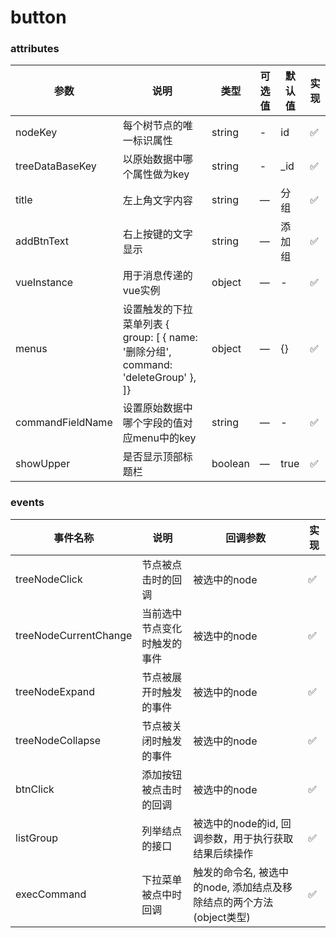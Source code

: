 # button

### attributes
| 参数      | 说明          | 类型      | 可选值                           | 默认值  | 实现  |
|---------- |-------------- |---------- |--------------------------------  |-------- |-------- |
| nodeKey | 每个树节点的唯一标识属性 | string | - | id | ✅ |
| treeDataBaseKey | 以原始数据中哪个属性做为key | string | - | _id | ✅ |
| title | 左上角文字内容 | string | — | 分组 | ✅ |
| addBtnText | 右上按键的文字显示 | string | — | 添加组 | ✅ |
| vueInstance | 用于消息传递的vue实例 | object | — | - | ✅ |
| menus | 设置触发的下拉菜单列表 { group: [ { name: '删除分组', command: 'deleteGroup' }, ]}  | object | — | {} | ✅ |
| commandFieldName | 设置原始数据中哪个字段的值对应menu中的key | string | — | - | ✅ |
| showUpper | 是否显示顶部标题栏 | boolean | — | true | ✅ |

### events
| 事件名称 | 说明 | 回调参数 | 实现 |
|---------|--------|---------|-------- |
| treeNodeClick | 节点被点击时的回调 | 被选中的node | ✅ |
| treeNodeCurrentChange | 当前选中节点变化时触发的事件 | 被选中的node | ✅ |
| treeNodeExpand | 节点被展开时触发的事件 | 被选中的node | ✅ |
| treeNodeCollapse | 节点被关闭时触发的事件 | 被选中的node | ✅ |
| btnClick | 添加按钮被点击时的回调 | 被选中的node | ✅ |
| listGroup | 列举结点的接口 | 被选中的node的id, 回调参数，用于执行获取结果后续操作 | ✅ |
| execCommand | 下拉菜单被点中时回调 | 触发的命令名, 被选中的node, 添加结点及移除结点的两个方法(object类型) | ✅ |
